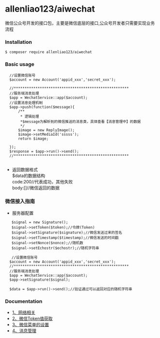 # allenliao123/aiwechat
微信公众号开发的接口包，主要是微信底层的接口,公众号开发者只需要实现业务流程

### Installation
`$ composer require allenliao123/aiwechat`<br>

###  Basic usage
```
  //设置微信账号
  $account = new Account('appid_xxx','secret_xxx');
  
  //*****************************************************
  //服务端消息处理
  $app = WechatService::app($account);
  //设置消息处理机制
  $app->push(function($message){
      /**
       * 逻辑处理
       *$message为解析到的微信推送的消息类，具体查看【消息管理中】的数据
       */
      $image = new ReplyImage();
      $image->setMediaId('sssss');
      return $image;

  });
  $response = $app->run()->send();
  //*****************************************************
 
  ```
  - 返回数据格式<br>
  $data的数据结构<br>
  code:200//代表成功，其他失败<br>
  body:[]//微信返回的数据<br>
  
  
### 微信接入指南
+ 服务器配置
```
   $signal = new Signature();
   $signal->setToken($token);//令牌(Token)
   $signal->setSignature($signature);//微信发送过来的签名
   $signal->setTimestamp($timestamp);//微信发送的时间戳
   $signal->setNonce($nonce);//随机数
   $signal->setEchostr($echostr);//随机字符串
  
   //设置微信账号
  $account = new Account('appid_xxx','secret_xxx');
  //*****************************************************
  //服务端消息处理
  $app = WechatService::app($account);
  $app->setSignature($signal);
  
  $data = $app->run()->send();//验证通过可以返回对应的随机字符串

```

### Documentation
- [1、网络相关](https://github.com/allenliao123/aiwechat/blob/master/doc/network.md)<br>
- [2、微信Token值获取](https://github.com/allenliao123/aiwechat/blob/master/doc/token.md)<br>
- [3、微信菜单的设置](https://github.com/allenliao123/aiwechat/blob/master/doc/button.md)<br>
- [4、消息管理](https://github.com/allenliao123/aiwechat/blob/master/doc/button.md)<br>

